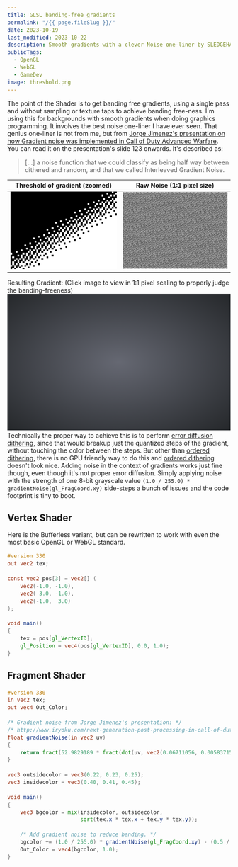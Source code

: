 ```yaml
---
title: GLSL banding-free gradients
permalink: "/{{ page.fileSlug }}/"
date: 2023-10-19
last_modified: 2023-10-22
description: Smooth gradients with a clever Noise one-liner by SLEDGEHAMMER Games
publicTags:
  - OpenGL
  - WebGL
  - GameDev
image: threshold.png
---
```


The point of the Shader is to get banding free gradients, using a single pass and without sampling or texture taps to achieve banding free-ness. I'm using this for backgrounds with smooth gradients when doing graphics programming. It involves the best noise one-liner I have ever seen. That genius one-liner is not from me, but from [Jorge Jimenez's presentation on how Gradient noise was implemented in Call of Duty Advanced Warfare](http://www.iryoku.com/next-generation-post-processing-in-call-of-duty-advanced-warfare). You can read it on the presentation's slide 123 onwards. It's described as:

> [...] a noise function that we could classify as being half way between dithered and random, and that we called Interleaved Gradient Noise.

| Threshold of gradient (zoomed)           | Raw Noise (1:1 pixel size)               |
| ---------------------------------------- | ---------------------------------------- |
| [![image](threshold.png)](threshold.png) | [![image](raw_noise.png)](raw_noise.png) |

Resulting Gradient: (Click image to view in 1:1 pixel scaling to properly judge the banding-freeness)
[![image](radial.png)](radial.png)
Technically the proper way to achieve this is to perform [error diffusion dithering](https://en.wikipedia.org/wiki/Error_diffusion), since that would breakup just the quantized steps of the gradient, without touching the color between the steps. But other than [ordered dithering](https://en.wikipedia.org/wiki/Ordered_dithering), there is no GPU friendly way to do this and [ordered dithering](https://en.wikipedia.org/wiki/Ordered_dithering) doesn't look nice. Adding noise in the context of gradients works just fine though, even though it's not proper error diffusion. Simply applying noise with the strength of one 8-bit grayscale value `(1.0 / 255.0) * gradientNoise(gl_FragCoord.xy)` side-steps a bunch of issues and the code footprint is tiny to boot.

<script  id="vertex_1" type="x-shader/x-vertex">{% rawFile "posts/GLSL-noise-and-radial-gradient/circle.vs" %}</script>
<script  id="fragment_1" type="x-shader/x-fragment">{% rawFile "posts/GLSL-noise-and-radial-gradient/circle.fs" %}</script>
<canvas id="canvas_1"></canvas>
<script src="canvas_1.js"></script>

## Vertex Shader

Here is the Bufferless variant, but can be rewritten to work with even the most basic OpenGL or WebGL standard.

```glsl
#version 330
out vec2 tex;

const vec2 pos[3] = vec2[] (
    vec2(-1.0, -1.0),
    vec2( 3.0, -1.0),
    vec2(-1.0,  3.0)
);

void main()
{
    tex = pos[gl_VertexID];
    gl_Position = vec4(pos[gl_VertexID], 0.0, 1.0);
}
```

## Fragment Shader

```glsl
#version 330
in vec2 tex;
out vec4 Out_Color;

/* Gradient noise from Jorge Jimenez's presentation: */
/* http://www.iryoku.com/next-generation-post-processing-in-call-of-duty-advanced-warfare */
float gradientNoise(in vec2 uv)
{
    return fract(52.9829189 * fract(dot(uv, vec2(0.06711056, 0.00583715))));
}

vec3 outsidecolor = vec3(0.22, 0.23, 0.25);
vec3 insidecolor = vec3(0.40, 0.41, 0.45);

void main()
{
    vec3 bgcolor = mix(insidecolor, outsidecolor,
                       sqrt(tex.x * tex.x + tex.y * tex.y));

    /* Add gradient noise to reduce banding. */
    bgcolor += (1.0 / 255.0) * gradientNoise(gl_FragCoord.xy) - (0.5 / 255.0);
    Out_Color = vec4(bgcolor, 1.0);
}
```
